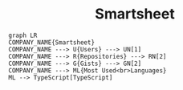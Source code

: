 <h1 align="center">Smartsheet</h1>

```mermaid
graph LR
COMPANY_NAME{Smartsheet}
COMPANY_NAME ---> U{Users} ---> UN[1]
COMPANY_NAME ---> R{Repositories} ---> RN[2]
COMPANY_NAME ---> G{Gists} ---> GN[2]
COMPANY_NAME ---> ML{Most Used<br>Languages}
ML --> TypeScript[TypeScript]
```
